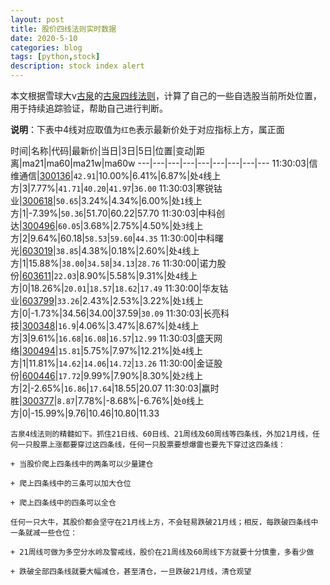 ```yaml
---
layout: post
title: 股价四线法则实时数据
date: 2020-5-10
categories: blog
tags: [python,stock]
description: stock index alert
---
```



本文根据雪球大v[古泉](https://xueqiu.com/u/7148646888)的[古泉四线法则](https://xueqiu.com/7148646888/130498192)，计算了自己的一些自选股当前所处位置，用于持续追踪验证，帮助自己进行判断。

**说明**：下表中4线对应取值为`红色`表示最新价处于对应指标上方，属正面

时间|名称|代码|最新价|当日|3日|5日|位置|变动|距离|ma21|ma60|ma21w|ma60w
---|---|---|---|---|---|---|---|---
11:30:03|信维通信|[300136](https://xueqiu.com/S/SZ300136)|`42.91`|10.00%|6.41%|6.87%|处`4`线上方|3|7.77%|`41.71`|`40.20`|`41.97`|`36.00`
11:30:03|寒锐钴业|[300618](https://xueqiu.com/S/SZ300618)|`50.65`|3.24%|4.34%|6.00%|处`1`线上方|1|-7.39%|`50.36`|51.70|60.22|57.70
11:30:03|中科创达|[300496](https://xueqiu.com/S/SZ300496)|`60.05`|3.68%|2.75%|4.50%|处`3`线上方|2|9.64%|60.18|`58.53`|`59.60`|`44.35`
11:30:00|中科曙光|[603019](https://xueqiu.com/S/SH603019)|`38.85`|4.38%|0.18%|2.60%|处`4`线上方|1|15.88%|`38.00`|`34.58`|`34.13`|`28.76`
11:30:00|诺力股份|[603611](https://xueqiu.com/S/SH603611)|`22.03`|8.90%|5.58%|9.31%|处`4`线上方|0|18.26%|`20.01`|`18.57`|`18.62`|`17.49`
11:30:00|华友钴业|[603799](https://xueqiu.com/S/SH603799)|`33.26`|2.43%|2.53%|3.22%|处`1`线上方|0|-1.73%|34.56|34.00|37.59|`30.09`
11:30:03|长亮科技|[300348](https://xueqiu.com/S/SZ300348)|`16.9`|4.06%|3.47%|8.67%|处`4`线上方|3|9.61%|`16.68`|`16.08`|`16.57`|`12.99`
11:30:03|盛天网络|[300494](https://xueqiu.com/S/SZ300494)|`15.81`|5.75%|7.97%|12.21%|处`4`线上方|1|11.81%|`14.62`|`14.06`|`14.72`|`13.26`
11:30:00|金证股份|[600446](https://xueqiu.com/S/SH600446)|`17.72`|9.99%|7.90%|8.30%|处`2`线上方|2|-2.65%|`16.86`|`17.64`|18.55|20.07
11:30:03|赢时胜|[300377](https://xueqiu.com/S/SZ300377)|`8.87`|7.78%|-8.68%|-6.76%|处`0`线上方|0|-15.99%|9.76|10.46|10.80|11.33

```
古泉4线法则的精髓如下。抓住21日线、60日线、21周线及60周线等四条线，外加21月线，任何一只股票上涨都要穿过这四条线，任何一只股票要想爆雷也要先下穿过这四条线：

+ 当股价爬上四条线中的两条可以少量建仓

+ 爬上四条线中的三条可以加大仓位

+ 爬上四条线中的四条可以全仓

任何一只大牛，其股价都会坚守在21月线上方，不会轻易跌破21月线；相反，每跌破四条线中一条就减一些仓位：

+ 21周线可做为多空分水岭及警戒线，股价在21周线及60周线下方就要十分慎重，多看少做

+ 跌破全部四条线就要大幅减仓，甚至清仓，一旦跌破21月线，清仓观望
```